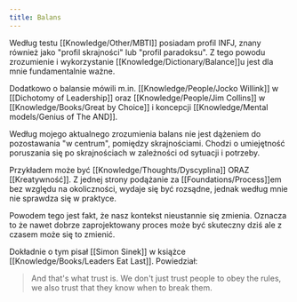 ```yaml
---
title: Balans
---
```


Według testu [[Knowledge/Other/MBTI]] posiadam profil INFJ, znany również jako "profil skrajności" lub "profil paradoksu". Z tego powodu zrozumienie i wykorzystanie [[Knowledge/Dictionary/Balance]]u jest dla mnie fundamentalnie ważne. 

Dodatkowo o balansie mówili m.in. [[Knowledge/People/Jocko Willink]] w [[Dichotomy of Leadership]] oraz [[Knowledge/People/Jim Collins]] w [[Knowledge/Books/Great by Choice]] i koncepcji [[Knowledge/Mental models/Genius of The AND]].

Według mojego aktualnego zrozumienia balans nie jest dążeniem do pozostawania "w centrum", pomiędzy skrajnościami. Chodzi o umiejętność poruszania się po skrajnościach w zależności od sytuacji i potrzeby. 

Przykładem może być [[Knowledge/Thoughts/Dyscyplina]] ORAZ [[Kreatywność]]. Z jednej strony podążanie za [[Foundations/Process]]em bez względu na okoliczności, wydaje się być rozsądne, jednak według mnie nie sprawdza się w praktyce.

Powodem tego jest fakt, że nasz kontekst nieustannie się zmienia. Oznacza to że nawet dobrze zaprojektowany proces może być skuteczny dziś ale z czasem może się to zmienić. 

Dokładnie o tym pisał [[Simon Sinek]] w książce [[Knowledge/Books/Leaders Eat Last]]. Powiedział: 

> And that's what trust is. We don't just trust people to obey the rules, we also trust that they know when to break them. 